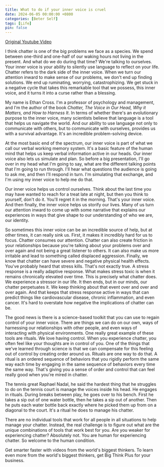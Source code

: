 ```yaml
---
title: What to do if your inner voice is cruel
date: 2024-06-05 00:00:00 +0800
categories: [Beter Self]
tags: [Life]
pin: false
---
```


[Original Youtube Video](https://www.youtube.com/watch?v=z5XdX_ryHoc)

I think chatter is one of the big problems we face as a species. We spend between one-third and one-half of our waking hours not living in the present. And what do we do during that time? We're talking to ourselves. Your inner voice is your ability to silently use language to reflect on your life. Chatter refers to the dark side of the inner voice. When we turn our attention inward to make sense of our problems, we don't end up finding solutions. We end up ruminating, worrying, catastrophizing. We get stuck in a negative cycle that takes this remarkable tool that we possess, this inner voice, and it turns it into a curse rather than a blessing.

My name is Ethan Cross. I'm a professor of psychology and management, and I'm the author of the book *Chatter, The Voice in Our Head, Why it Matters, and How to Harness It*. In terms of whether there's an evolutionary purpose to the inner voice, many scientists believe that language is a tool that helps us navigate the world. And our ability to use language not only to communicate with others, but to communicate with ourselves, provides us with a survival advantage. It's an incredible problem-solving device.

At the most basic end of the spectrum, our inner voice is part of what we call our verbal working memory system. It's a basic feature of the human mind that helps us keep verbal information active in our heads. Our inner voice also lets us simulate and plan. So before a big presentation, I'll go over in my head what I'm going to say, what are the different talking points that I'm going to run through. I'll hear what questions the audience is going to ask me, and then I'll respond in turn. I'm simulating that exchange, and I'm using my inner voice to help me do that.

Our inner voice helps us control ourselves. Think about the last time you may have wanted to reach for a treat late at night, but then you think to yourself, don't do it. You'll regret it in the morning. That's your inner voice. And then finally, the inner voice helps us storify our lives. Many of us turn our attention inward to come up with some narrative that explains our experiences in ways that give shape to our understanding of who we are, our identity.

So sometimes this inner voice can be an incredible source of help, but at other times, it can really sink us. First, it makes it incredibly hard for us to focus. Chatter consumes our attention. Chatter can also create friction in your relationships because you're talking about your problems over and over again and not being a great listener to others. It can also make us more irritable and lead to something called displaced aggression. Finally, we know that chatter can have severe and negative physical health effects. You've probably heard that stress kills. That's not exactly true. A stress response is a really adaptive response. What makes stress toxic is when it remains chronically elevated over time. This is precisely what chatter does. We experience a stressor in our life. It then ends, but in our minds, our chatter perpetuates it. We keep thinking about that event over and over and over again. And that keeps that stress response active in ways that can predict things like cardiovascular disease, chronic inflammation, and even cancer. It's hard to overstate how negative the implications of chatter can be.

The good news is there is a science-based toolkit that you can use to regain control of your inner voice. There are things we can do on our own, ways of harnessing our relationships with other people, and even ways of interacting with physical environments. One really great example of these tools are rituals. We love having control. When you experience chatter, you often feel like your thoughts are in control of you. One of the things that we've learned through science is that we can compensate for this feeling out of control by creating order around us. Rituals are one way to do that. A ritual is an ordered sequence of behaviors that you rigidly perform the same way each time by engaging in the same sequence of behaviors every time the same way. That's giving you a sense of order and control that can feel really good when you're mired in chatter.

The tennis great Raphael Nadal, he said the hardest thing that he struggles to do on the tennis court is manage the voices inside his head. He engages in rituals. During breaks between play, he goes over to his bench. First he takes a sip out of one water bottle, then he takes a sip out of another. Then he puts each water bottle back exactly where he picked them up from on a diagonal to the court. It's a ritual he does to manage his chatter.

There are no individual tools that work for all people in all situations to help manage your chatter. Instead, the real challenge is to figure out what are the unique combinations of tools that work best for you. Are you weaker for experiencing chatter? Absolutely not. You are human for experiencing chatter. So welcome to the human condition.

Get smarter faster with videos from the world's biggest thinkers. To learn even more from the world's biggest thinkers, get Big Think Plus for your business.